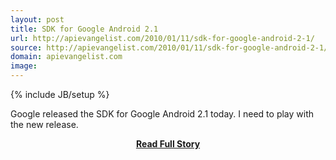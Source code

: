 ```yaml
---
layout: post
title: SDK for Google Android 2.1
url: http://apievangelist.com/2010/01/11/sdk-for-google-android-2-1/
source: http://apievangelist.com/2010/01/11/sdk-for-google-android-2-1/
domain: apievangelist.com
image: 
---
```

{% include JB/setup %}<p>Google released the SDK for Google Android 2.1 today. I need to play with the new release.</p>
<center><p><a href="http://apievangelist.com/2010/01/11/sdk-for-google-android-2-1/" style='padding:25px; font-sze:18px; font-weight: bold;'>Read Full Story</a></p></center>
